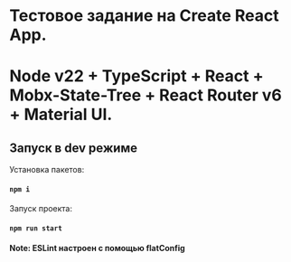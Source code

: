 # Тестовое задание на Create React App.  
# Node v22 + TypeScript + React + Mobx-State-Tree + React Router v6 + Material UI.


## Запуск в dev режиме

Установка пакетов:

#### `npm i`

Запуск проекта:

#### `npm run start`


**Note: ESLint настроен с помощью flatConfig**

